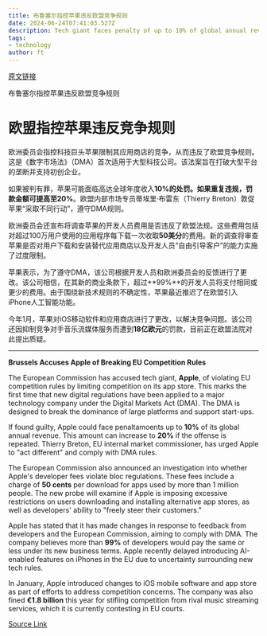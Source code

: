 ```yaml
---
title: 布鲁塞尔指控苹果违反欧盟竞争规则
date: 2024-06-24T07:41:03.527Z
description: Tech giant faces penalty of up to 10% of global annual revenue
tags: 
- technology
author: ft
---
```


[原文链接](https://ft.com/content/898338c2-b9fd-4494-be3f-75b7c669c705)

布鲁塞尔指控苹果违反欧盟竞争规则

# 欧盟指控苹果违反竞争规则

欧洲委员会指控科技巨头苹果限制其应用商店的竞争，从而违反了欧盟竞争规则。这是《数字市场法》（DMA）首次适用于大型科技公司。该法案旨在打破大型平台的垄断并支持初创企业。

如果被判有罪，苹果可能面临高达全球年度收入**10%**的处罚。如果重复违规，罚款金额可提高至**20%**。欧盟内部市场专员蒂埃里·布雷东（Thierry Breton）敦促苹果“采取不同行动”，遵守DMA规则。

欧洲委员会还宣布将调查苹果的开发人员费用是否违反了欧盟法规。这些费用包括对超过100万用户使用的应用程序每下载一次收取**50美分**的费用。新的调查将审查苹果是否对用户下载和安装替代应用商店以及开发人员“自由引导客户”的能力实施了过度限制。

苹果表示，为了遵守DMA，该公司根据开发人员和欧洲委员会的反馈进行了更改。该公司相信，在其新的商业条款下，超过**99%**的开发人员将支付相同或更少的费用。由于围绕新技术规则的不确定性，苹果最近推迟了在欧盟引入iPhone人工智能功能。

今年1月，苹果对iOS移动软件和应用商店进行了更改，以解决竞争问题。该公司还因抑制竞争对手音乐流媒体服务而遭到**18亿欧元**的罚款，目前正在欧盟法院对此提出质疑。

---

 **Brussels Accuses Apple of Breaking EU Competition Rules**

The European Commission has accused tech giant, **Apple**, of violating EU competition rules by limiting competition on its app store. This marks the first time that new digital regulations have been applied to a major technology company under the Digital Markets Act (DMA). The DMA is designed to break the dominance of large platforms and support start-ups.

If found guilty, Apple could face penaltamoents up to **10%** of its global annual revenue. This amount can increase to **20%** if the offense is repeated. Thierry Breton, EU internal market commissioner, has urged Apple to "act different" and comply with DMA rules.

The European Commission also announced an investigation into whether Apple's developer fees violate bloc regulations. These fees include a charge of **50 cents** per download for apps used by more than 1 million people. The new probe will examine if Apple is imposing excessive restrictions on users downloading and installing alternative app stores, as well as developers' ability to "freely steer their customers."

Apple has stated that it has made changes in response to feedback from developers and the European Commission, aiming to comply with DMA. The company believes more than **99%** of developers would pay the same or less under its new business terms. Apple recently delayed introducing AI-enabled features on iPhones in the EU due to uncertainty surrounding new tech rules.

In January, Apple introduced changes to iOS mobile software and app store as part of efforts to address competition concerns. The company was also fined **€1.8 billion** this year for stifling competition from rival music streaming services, which it is currently contesting in EU courts.

[Source Link](https://ft.com/content/898338c2-b9fd-4494-be3f-75b7c669c705)

